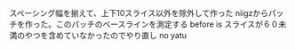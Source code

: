 スペーシング幅を揃えて、上下10スライス以外を除外して作った
niigzからパッチを作った。このパッチのベースラインを測定する
before is スライスが６０未満のやつを含めていなかったのでやり直し no yatu